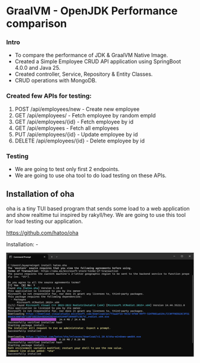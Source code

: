 # GraalVM - OpenJDK Performance comparison

### Intro
* To compare the performance of JDK & GraalVM Native Image.
* Created a Simple Employee CRUD API application using SpringBoot 4.0.0 and Java 25. 
* Created controller, Service, Repository & Entity Classes.
* CRUD operations with MongoDB.

### Created few APIs for testing:
1. POST /api/employees/new - Create new employee
2. GET /api/employees/ - Fetch employee by random empId
3. GET /api/employees/{id} - Fetch employee by id
4. GET /api/employees - Fetch all employees
5. PUT /api/employees/{id} - Update employee by id
6. DELETE /api/employees/{id} - Delete employee by id

### Testing
* We are going to test only first 2 endpoints.
* We are going to use oha tool to do load testing on these APIs.

## Installation of oha
oha is a tiny TUI based program that sends some load to a web application and show realtime tui inspired by rakyll/hey.
We are going to use this tool for load testing our application.

https://github.com/hatoo/oha

Installation: -

![screenshot](results_jdk/install_oha.png)
